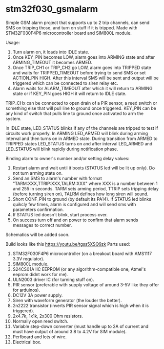 # stm32f030_gsmalarm

Simple GSM alarm project that supports up to 2 trip channels, can send SMS on tripping those, and turn on stuff if it is tripped.
Made with STM32F030F4P6 microcontroller board and SIM800L module.

Usage:
1. Turn alarm on, it loads into IDLE state.
2. Once KEY_PIN becomes LOW, alarm goes into ARMING state and after ARMING_TIMEOUT it becomes ARMED.
3. Once TRIP_CH1 or TRIP_CH2 go LOW, alarm goes into TRIPPED state and waits for TRIPPED_TIMEOUT before trying to send SMS or set ACTION_PIN HIGH. After this interval SMS will be sent and output will be triggered which can be connected to siren relay etc.
4. Alarm waits for ALARM_TIMEOUT after which it will return to ARMING state or if KEY_PIN goes HIGH it will return to IDLE state.

TRIP_CHx can be connected to open drain of a PIR sensor, a reed switch or something else that will pull line to ground once triggered.
KEY_PIN can be any kind of switch that pulls line to ground once activated to arm the system.

In IDLE state, LED_STATUS blinks if any of the channels are tripped to test if circuits work properly. In ARMING LED_ARMED will blink during arming interval and then turns on in ARMED state. During transition from ARMED to TRIPPED states LED_STATUS turns on and after interval LED_ARMED and LED_STATUS will blink rapidly during notification phase.

Binding alarm to owner's number and/or setting delay values:
1. Restart alarm and wait until it boots (STATUS led will be lit up only). Do not turn arming state on.
2. Send an SMS to alarm's number with format "TARM:XXX,TTRIP:XXX,TALRM:XXX" where XXX is a number between 1 and 255 in seconds. TARM sets arming period, TTRIP sets tripping delay (before turning siren on), TALRM defines how long siren will sound.
3. Short CONF_PIN to ground (by default its PA14). If STATUS led blinks quikcly few times, alarm is configured and will send sms with parameters confirmation.
4. If STATUS led doesn't blink, start process over.
5. On success turn off and on power to confirm that alarm sends messages to correct number.

Schematics will be added soon.

Build looks like this https://youtu.be/tgss5XSQ9zk
Parts used: 
1. STM32F030F4P6 microcontroller (on a breakout board with AMS1117 3.3V regulator).
2. SIM800L module.
3. S24CS01A IIC EEPROM (or any algorithm-compatible one, Atmel's eeprom didnt work for me).
4. ULN2003 driver IC (for turning stuff on).
5. PIR sensor (preferable with supply voltage of around 3-5V like they offer for arduinos).
6. DC12V 3A power supply.
7. Siren with waveform generator (the louder the better).
8. 2n2222 transistor (inverts PIR sensor signal which is high when it is triggered).
9. 2x4.7k, 1x1k, 2x300 Ohm resistors.
10. Normally open reed switch.
10. Variable step-down converter (must handle up to 2A of current and must have output of around 3.8 to 4.2V for SIM module).
11. Perfboard and lots of wire.
12. Electrical box.
